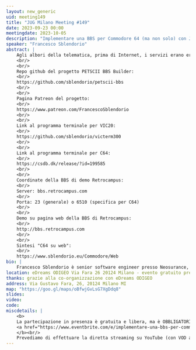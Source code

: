 ```yaml
---
layout: new_generic
uid: meeting149
title: "JUG Milano Meeting #149"
date: 2023-09-23 00:00
meetingdate: 2023-10-05
description: "Implementare una BBS per Commodore 64 (ma non solo) con Java"
speaker: "Francesco Sblendorio"
abstract: |
    Agli albori della telematica, prima di Internet, i servizi erano erogati tramite le BBS (Bulletin Board System), computer giusto un po' più potenti di quelli usati come terminali, connessi tramite la linea telefonica, usando un protocollo applicativo rigorosamente text-based. In questo talk vediamo come realizzare nel 2023 (e tramite Internet) un servizio di BBS utilizzabile da un Commodore 64 provvisto di un economico WiFi-modem. Verrà utilizzato un framework Java contenente classi da estendere opportunamente.
    <br/>
    <br/>
    Repo github del progetto PETSCII BBS Builder:
    <br/>
    https://github.com/sblendorio/petscii-bbs
    <br/>
    <br/>
    Pagina Patreon del progetto:
    <br/>
    https://www.patreon.com/FrancescoSblendorio
    <br/>
    <br/>
    Link al programma terminale per VIC20:
    <br/>
    https://github.com/sblendorio/victerm300
    <br/>
    <br/>
    Link al programma terminale per C64:
    <br/>
    https://csdb.dk/release/?id=199585
    <br/>
    <br/>
    Coordinate della BBS di demo Retrocampus:
    <br/>
    Server: bbs.retrocampus.com
    <br/>
    Porta: 23 (generale) o 6510 (specifica per C64)
    <br/>
    <br/>
    Demo su pagina web della BBS di Retrocampus:
    <br/>
    http://bbs.retrocampus.com
    <br/>
    <br/>
    Sintesi "C64 su web":
    <br/>
    https://www.sblendorio.eu/Commodore/Web
bio: |
    Francesco Sblendorio è senior software engineer presso Neosurance, società di insurtech. Si occupa di digitalizzazione di processi legati al mondo delle assicurazioni. 
location: eDreams ODIGEO Via Fara 26 20124 Milano - evento gratuito previa registrazione OBBLIGATORIA (vedi dettagli)
thanks: grazie alla co-organizzazione con eDreams ODIGEO
address: Via Gustavo Fara, 26, 20124 Milano MI
map: "https://goo.gl/maps/oBfwjGvLsG7XgDdq8"
slides: 
video: 
code:
miscdetails: |
    <b>
    La partecipazione in presenza è gratuita e libera, ma è OBBLIGATORIA la registrazione su:
    <a href="https://www.eventbrite.com/e/implementare-una-bbs-per-commodore-64-ma-non-solo-con-java-tickets-725178758187?aff=oddtdtcreator">form di registrazione per partecipare a JUG Milano in presenza</a>
    </b><br/>
    Prevediamo di effettuare la diretta streaming su YouTube (con VOD a seguire) dell'evento.
---
```

